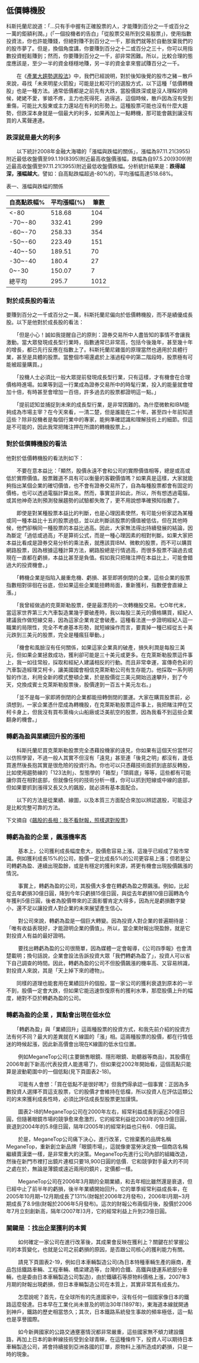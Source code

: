 ## 低價轉機股

科斯托蘭尼說道：「...只有手中握有正確股票的人，才能賺到百分之一千或百分之一萬的鉅額利潤。」(「一個投機者的告白」「從股票交易所到交易股票」)，使用指數投資法，你也許能賺錢，但絕對賺不到百分之一千，那我們就等於自動放棄我們的的股市夢了。但是，換個角度講，你要賺到百分之十二或百分之三十，你可以用指數投資輕鬆賺到；然而，你要賺到百分之一千，卻非常困難。所以，比較合理的態度應該是，至少一半的資金穩穩地賺，另一半的資金拿來嘗試賺百分之一千。

 

　　在《[產業大趨勢選股法](https://htm0606.pixnet.net/blog/post/405604843-18_產業波段投資法)》中，我們已經說明，對於後知後覺的股市之豬－散戶來說，尋找「未來明星火箭股」可能是比較可行的選股方式，以下這種「低價轉機股」也是一種方法。通常低價都是之前先有大跌，當股價跌深或是沒人理睬的時候，姥姥不愛，爹娘不疼，主力也死得死，逃得逃，這個時候，散戶因為沒有受到重傷，可能比大股東或主力還站在有利的形勢上。這種股票可能也沒有什麼大趨勢，但跌深本身就是一個最大的利多，如果再加上一點轉機，那可能會飆到讓沒有買的人罵聲連連。

### **跌深就是最大的利多**

 

　　以下統計2008年金融大海嘯的「漲幅與跌幅的關係」，漲幅為97.11.21(3955)附近最低收盤價至99.1.19(8395)附近最高收盤價漲幅，跌幅為自97.5.20(9309)附近最高收盤價至97.11.21(3955)附近最低收盤價跌幅。分析統計結果是：**跌得越深，漲幅越大**。譬如：自高點跌幅超過-80%的，平均漲幅高達518.68%。

 

表一、漲幅與跌幅的關係

| 自高點跌幅% | 平均漲幅(%) | 筆數 |
| ----------- | ----------- | ---- |
| <-80        | 518.68      | 104  |
| -70~-80     | 332.41      | 299  |
| -60~-70     | 258.33      | 354  |
| -50~-60     | 223.49      | 151  |
| -40~-50     | 189.51      | 70   |
| -30~-40     | 180.4       | 27   |
| 0~-30       | 150.07      | 7    |
| 總平均      | 295.7       | 1012 |

### **對於成長股的看法**

要賺到百分之一千或百分之一萬，科斯托蘭尼偏向於低價轉機股，而不是績優成長股。以下是他對於成長股的看法：

　　「但是小心！誠如我提醒自己的原則：證券交易所中人盡皆知的事情不會讓我激動。當大眾發現成長型行業時，指數通常已非常高，包括今後幾年，甚至幾十年的增長，都已先行反應在指數上了。科斯托蘭尼雞蛋的原理當然也適用於具體行業，甚至是具體的股票。當整個市場還處於上漲過程中的第二階段時，股票極有可能被超量購買。」

 

　　「投機人士必須比一般大眾提前發現成長型行業，只有這樣，才有機會在合理價格時進場。如果等到這一行業成為證券交易所中的時髦行業，投入的能量就會增加十倍，有時甚至會增加一百倍，許多過去的股票都證明這一點。」

 

　　「提前認知並捕捉到未來的成長型行業，是非常困難的。為什麼微軟和IBM能夠成為市場主宰？在今天來看，一清二楚，但是誰能在二十年，甚至四十年前知道這些？除非投機者是每個行業中的專家，能夠準確認識和理解技術上的細節。但這是不可能的，因此我常把賭注押在所謂的轉機股票上。」 

### **對於低價轉機股的看法**　　

他對於低價轉機股的看法則如下： 

　　不要在意本益比：「顯然，股價永遠不會和公司的實際價值相等，總是或高或低於實際價值。股票難道不具有可以衡量的客觀價值嗎？如果真是這樣，大家就能夠指出某個企業的確切價值，也不會有證券交易所了，自為每種股票都會有固定的價格，也可以透過電腦計算出來。然而，事實並非如此，所以，所有想透過電腦，或其他神奇法則預測發展趨勢的試驗都失敗了，更不用說想準確預知指數了。

 

　　即使是對某種股票本益比的判斷，也是心理因素使然，有可能分析家認為某種或同一種本益比十五的股票過低，並以此判斷該股票的價值被低估，但在其他時候，他們卻稱同一種股票的本益比過高。因此，大家無法得出持續發展的結論，因為斷定「過低或過高」不是算術公式，而是一種心理因素的相對判斷。如果大家把本益比看成是證券交易分析的乘法表，就應該買IBM、微軟的股票，而不可以購買網路股票，因為根據這種計算方法，網路股總是行情過高，而很多股票不論過去或現在一直都在虧損，本益比甚至是負值。假如我只把賭注押在本益比上，可能會錯過大的投資機會。」

 

　　「轉機企業是指陷入嚴重危機、虧損、甚至即將倒閉的企業，這些企業的股票指數相對徘徊在谷底，但如果這些企業能扭轉局面，重新獲利，指數便會直線上漲。」

 

　　「我曾經做過的克萊斯勒股票，便是最漂亮的一次轉機股交易。七O年代末，當這家世界第三大汽車製造業幾乎要破產時，我以每股三美元的價格購買，經紀人建議我作做短線交易，因為這家企業肯定會破產。這種看法進一步證明經紀人這一職業的局限性，完全不考慮基本形勢，就短線操作而言，要賣掉一種已經從五十美元跌到三美元的股票，完全是種瘋狂舉動。」

 

　　「機會和風臉沒有任何關係，如果這家企業真的破產，損失利潤是每股三美元，但如果企業拯救成功，獲利卻可能是三十美元或更多。在克萊斯勒股票這件事上，我一如往常般，採取和經紀人建議相反的行動。而且非常幸運，富傳奇色彩的汽車製造經理艾柯卡，讓美國國會相信克萊斯勒公司有生存能力。他採取一系列明智的作法，利用全新的模式整頓企業，於是股價從三美元開始迅速攀升，到了今天，兌換成賓士克萊斯勒股票後，股價達到一百五十美元左右。」

 

　　「並不是每一家即將倒閉的企業都能扭轉倒閉的噩運。大家在購買股票前，必須想到，一家企業憑什麼成為轉機股，在克萊斯勒股票這件事上，我把賭注押在艾柯卡身上，但我沒有買布萊梅火山船廠或泛美航空的股票，因為我看不到這些企業翻身的機會。」

### **轉虧為盈與業績回升股的漲相**

 

　　科斯托蘭尼買克萊斯勒股票完全憑藉投機家的遠見，你如果有這個天份當然可以仿照學習，不過一般人其實不但沒有「遠見」甚至連「後見之明」都沒有，逢低買進然後長抱其實是很危險的投資行為。你也可以只憑藉技術面抓到底部反轉股，比如使用趨勢線的「123法則」、型態學的「箱型」「頭肩底」等等，這些都有可能讓你買在相對底部，但就像任何的技術分析一樣，你可以抓到短線或中線的底部，但如果要抓到漲得又長又久的飆股，就必須有基本面配合。 

　　以下的方法是從業績、線圖，以及本質三方面配合來加以辨認選股，可能這才是比較完整可靠的方法。



下文摘自《[飆股的長相：我不看財報，照樣選對股票](http://www.books.com.tw/products/0010624273)》

### **轉虧為盈的企業 ，飆漲機率高**

 

　　 基本上，公司獲利成長幅度愈大，股價愈容易上漲，這幾乎已經成了股市常識。例如獲利成長15%的公司，股價一定比成長5%的公司更容易上漲；但若是公司轉虧為盈、連續出現盈餘，或是有穩定的獲利來源，將更有機會出現股價飆漲的情況。

 

　　 事實上，轉虧為盈的公司，其股價大多會在轉虧為盈之際飆漲。例如，比起從去年虧損30億日圓，降到今年只虧損15億日圓，與從去年虧損10億日圓轉為今年獲利5億日圓，後者為股價帶來的正面影響肯定大得多，因為光是虧損數字變小，還不足以讓投資人對企業的未來展望產生信心。

 

　　 對公司來說，轉虧為盈是一個巨大轉變。因為投資人對企業的普遍期待是：「唯有收益表現好，才能證明企業的價值」。所以，當企業財報出現盈餘，就是它對投資人有益的最好證明。

 

　　 要找出轉虧為盈的公司很簡單，因為媒體一定會報導，《公司四季報》也會清楚載明；換句話說，企業會設法告訴投資大眾「我們轉虧為盈了」，投資人可以省下自己調查的時間。因此，轉虧為盈的公司不但股價飆漲的機率高、又容易辨識，對投資人來說，其是「天上掉下來的禮物」。

 

　　同樣的道理也能套用在業績回升的個股。當一家公司的獲利衰退到原本的一半不到，股價一定會大跌，但如果它能迅速恢復原有的獲利水準，那麼股價上升的幅度，絕對不亞於轉虧為盈的公司。

### **轉虧為盈的企業 ，買點會出現在低水位**

 

　　「轉虧為盈」與「業績回升」這兩種股票的投資方式，和我先前介紹的投資方法有何不同？最大的差異就在Ｋ線圖的「漲」相。這兩種股票的股價，都在行情低迷的時候起漲，因此新高價會出現在K線圖的低水位位置。

 

　　 例如MeganeTop公司(主要銷售眼鏡、隱形眼鏡、助聽器等商品)，其股價在2006年創下新高(代表投資人能進場了)，但如果從2002年開始看，這個高點只能算是波動範圍中的一個低點(見下頁圖表2-18)。 

　　 可能有人會想：「買在低點不是很好嗎?」但我們得承認一個事實：正因為多數投資人選擇不買這支股票，它的股價才會維持在低檔，所以投資人在評估這類公司的末來獲利成長性時，必須比評估成長型股票更加謹慎。

 

　　 圖表2-I8的MeganeTop公司在2000年左右，經常利益成長到逼近20億日圓，但隨著眼鏡市場的競爭愈來愈激烈，它的經常利益從2003年的10.9億日圓，衰退到2004年的5.8億日圓，隔年(2005年)的經常利益也只有6．0億日圓。

 

　　 於是，MeganeTop公司痛下決心，進行改革，它捨棄舊的品牌名稱MeganeTop，重新創立新品牌「眼鏡市場」，這就像麥當勞決定換一個商店名稱繼續賣漢堡一樣，是非常重大的決策。MeganeTop先進行公司內部的組織改造，然後在新門市裡打出鏡片連框只要18,900日圓的低價．它和競爭對手最大的不同之處在於，無論是薄鏡或遠近兩用的鏡片，定價都一樣。

 

　　 MeganeTop公司在2006年3月期的全期業績，和去年相比雖然還是衰退，但已經中止了前半年的虧損，後半年業績開始回升。它的單季經常利益成長率，在2005年10月期~12月期成長了131%(財報於2006年2月發布)，2006年I月期~3月期成長了8.9倍(財報於2006年5月發布)。這次的財報公布兩個月後，股價於2006年7月立刻創新高，隔年(2007年)3月，它的經常利益上升到23億日圓。

### **關鍵是 ：找出企業獲利的本質**

 

　　 如何確定一家公司在進行改革後，其成果會反映在獲利上？關鍵在於掌握公司的本質變化，也就是公司之前虧損的原因，是否跟公司核心的獲利能力有關。

 

　　 請見下頁圖表2-19，例如日本車輛製造公司(為日本特種車輛生產的廠商，產品包括鐵路車輛、工程車輛、橋梁建造等，台灣的合鐵、高鐵與捷運系統部分車輛，也是委由日本車輛製造公司製造)，由於鐵礦石等原物料價格上漲，2007年3月期的財報出現虧損，但日本車輛製造公司在本質上，其實非常其有成長力。

 

　　 怎麼說呢？首先，在全球所有的先進國家中，沒有任何一個國家像日本的鐵路這麼發達。日本早在工業化尚未普及的明治30年(1897年)，東海道本線就開通到神戶，鐵路的歷史相當悠久；其次，日本鐵路系統發生事故的頻率極低，這一點也是享譽國際。

 

　　 如今新興國家的公路交通壅塞情況都非常嚴重，這些國家無不傾力建設鐵路，再加上日本的新幹線技術受到全球青睞，在這種條件下，投資人可以期待日本車輛製造公司，將會持續接到亞洲各國的訂單，原物料上漲所造成的虧損，只是一時的現象。
